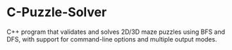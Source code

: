 # C-Puzzle-Solver
C++ program that validates and solves 2D/3D maze puzzles using BFS and DFS, with support for command-line options and multiple output modes.
